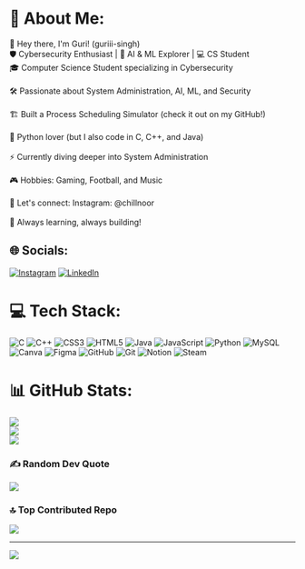 # 💫 About Me:
👋 Hey there, I'm Guri! (guriii-singh)<br>🛡️ Cybersecurity Enthusiast | 🤖 AI & ML Explorer | 💻 CS Student<br>🎓 Computer Science Student specializing in Cybersecurity<br><br>🛠️ Passionate about System Administration, AI, ML, and Security<br><br>🏗️ Built a Process Scheduling Simulator (check it out on my GitHub!)<br><br>🐍 Python lover (but I also code in C, C++, and Java)<br><br>⚡ Currently diving deeper into System Administration<br><br>🎮 Hobbies: Gaming, Football, and Music<br><br>💬 Let's connect: Instagram: @chillnoor<br><br>🚀 Always learning, always building!


## 🌐 Socials:
[![Instagram](https://img.shields.io/badge/Instagram-%23E4405F.svg?logo=Instagram&logoColor=white)](https://www.instagram.com/chillnoor/) [![LinkedIn](https://img.shields.io/badge/LinkedIn-%230077B5.svg?logo=linkedin&logoColor=white)](https://www.linkedin.com/in/gurnoor-singh-1b7635298/) 

# 💻 Tech Stack:
![C](https://img.shields.io/badge/c-%2300599C.svg?style=for-the-badge&logo=c&logoColor=white) ![C++](https://img.shields.io/badge/c++-%2300599C.svg?style=for-the-badge&logo=c%2B%2B&logoColor=white) ![CSS3](https://img.shields.io/badge/css3-%231572B6.svg?style=for-the-badge&logo=css3&logoColor=white) ![HTML5](https://img.shields.io/badge/html5-%23E34F26.svg?style=for-the-badge&logo=html5&logoColor=white) ![Java](https://img.shields.io/badge/java-%23ED8B00.svg?style=for-the-badge&logo=openjdk&logoColor=white) ![JavaScript](https://img.shields.io/badge/javascript-%23323330.svg?style=for-the-badge&logo=javascript&logoColor=%23F7DF1E) ![Python](https://img.shields.io/badge/python-3670A0?style=for-the-badge&logo=python&logoColor=ffdd54) ![MySQL](https://img.shields.io/badge/mysql-4479A1.svg?style=for-the-badge&logo=mysql&logoColor=white) ![Canva](https://img.shields.io/badge/Canva-%2300C4CC.svg?style=for-the-badge&logo=Canva&logoColor=white) ![Figma](https://img.shields.io/badge/figma-%23F24E1E.svg?style=for-the-badge&logo=figma&logoColor=white) ![GitHub](https://img.shields.io/badge/github-%23121011.svg?style=for-the-badge&logo=github&logoColor=white) ![Git](https://img.shields.io/badge/git-%23F05033.svg?style=for-the-badge&logo=git&logoColor=white) ![Notion](https://img.shields.io/badge/Notion-%23000000.svg?style=for-the-badge&logo=notion&logoColor=white) ![Steam](https://img.shields.io/badge/steam-%23000000.svg?style=for-the-badge&logo=steam&logoColor=white)
# 📊 GitHub Stats:
![](https://github-readme-stats.vercel.app/api?username=guriii-singh&theme=dark&hide_border=false&include_all_commits=false&count_private=false)<br/>
![](https://nirzak-streak-stats.vercel.app/?user=guriii-singh&theme=dark&hide_border=false)<br/>
![](https://github-readme-stats.vercel.app/api/top-langs/?username=guriii-singh&theme=dark&hide_border=false&include_all_commits=false&count_private=false&layout=compact)

### ✍️ Random Dev Quote
![](https://quotes-github-readme.vercel.app/api?type=horizontal&theme=radical)

### 🔝 Top Contributed Repo
![](https://github-contributor-stats.vercel.app/api?username=guriii-singh&limit=5&theme=dark&combine_all_yearly_contributions=true)

---
[![](https://visitcount.itsvg.in/api?id=guriii-singh&icon=0&color=0)](https://visitcount.itsvg.in)

<!-- Proudly created with GPRM ( https://gprm.itsvg.in ) -->

